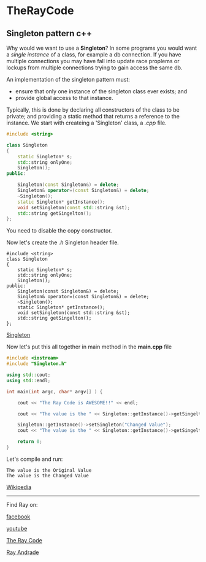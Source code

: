 # TheRayCode
## Singleton pattern c++

Why would we want to use a **Singleton**?
In some programs you would want a *single instance* of a class, for example a db connection.
If you have multiple connections you may have fall into update race proplems or lockups from multiple connections trying to gain access the same db.

An implementation of the singleton pattern must:
* ensure that only one instance of the singleton class ever exists; and
* provide global access to that instance.

Typically, this is done by declaring all constructors of the class to be private; and providing a static method that returns a reference to the instance.
We start with createing a 'Singleton' class, a *.cpp* file.

```c++
#include <string>

class Singleton
{
    static Singleton* s;
    std::string onlyOne;
    Singleton();
public:

    Singleton(const Singleton&) = delete;
    Singleton& operator=(const Singleton&) = delete;
    ~Singleton();
    static Singleton* getInstance();
    void setSingleton(const std::string &st);
    std::string getSingelton();
};

```
You need to disable the copy constructor.

Now let's create the *.h* Singleton header file.
```c+
#include <string>
class Singleton
{
    static Singleton* s;
    std::string onlyOne;
    Singleton();
public:
    Singleton(const Singleton&) = delete;
    Singleton& operator=(const Singleton&) = delete;
    ~Singleton();
    static Singleton* getInstance();
    void setSingleton(const std::string &st);
    std::string getSingelton();
};
```

[Singleton](https://raw.githubusercontent.com/RayAndrade/TheRayCode/main/UMLs/images/singleton-cpp.jpeg)

Now let's put this all together in main method in the **main.cpp** file

```c++
#include <iostream>
#include "Singleton.h"

using std::cout;
using std::endl;

int main(int argc, char* argv[] ) {

    cout << "The Ray Code is AWESOME!!" << endl;

    cout << "The value is the " << Singleton::getInstance()->getSingelton() << endl;

    Singleton::getInstance()->setSingleton("Changed Value");
    cout << "The value is the " << Singleton::getInstance()->getSingelton() << endl;

    return 0;
}
```

Let's compile and run:

```run
The value is the Original Value
The value is the Changed Value
```

[Wikipedia](https://en.wikipedia.org/wiki/Singleton_pattern)

----------------------------------------------------------------------------------------------------

Find Ray on:

[facebook](https://www.facebook.com/TheRayCode/)

[youtube](https://www.youtube.com/user/AndradeRay/)

[The Ray Code](https://www.RayAndrade.com)

[Ray Andrade](https://www.RayAndrade.org)
